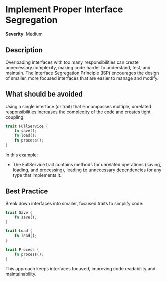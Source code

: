 # Implement Proper Interface Segregation

**Severity**: Medium

## Description

Overloading interfaces with too many responsibilities can create unnecessary complexity, making code harder to understand, test, and maintain. The Interface Segregation Principle (ISP) encourages the design of smaller, more focused interfaces that are easier to manage and modify.

## What should be avoided

Using a single interface (or trait) that encompasses multiple, unrelated responsibilities increases the complexity of the code and creates tight coupling.

```rust
trait FullService {
    fn save();
    fn load();
    fn process();
}
```

In this example:

- The FullService trait contains methods for unrelated operations (saving, loading, and processing), leading to unnecessary dependencies for any type that implements it.

## Best Practice

Break down interfaces into smaller, focused traits to simplify code:

```rust
trait Save {
    fn save();
}

trait Load {
    fn load();
}

trait Process {
    fn process();
}
```

This approach keeps interfaces focused, improving code readability and maintainability.
